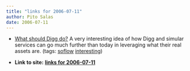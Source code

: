 ```yaml
---
title: "links for 2006-07-11"
author: Pito Salas
date: 2006-07-11
---
```


  * [What should Digg do?](<http://sethgodin.typepad.com/seths_blog/2006/07/what_should_dig.html>) A very interesting idea of how Digg and simular services can go much further than today in leveraging what their real assets are. (tags: [soflow](<http://del.icio.us/pitosalas/soflow>) [interesting](<http://del.icio.us/pitosalas/interesting>))
>>


* **Link to site:** **[links for 2006-07-11](None)**
